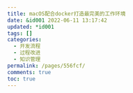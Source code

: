 ```yaml
---
title: macOS配合docker打造最完美的工作环境
date: &id001 2022-06-11 13:17:42
updated: *id001
tags: []
categories:
  - 开发流程
  - 过程改进
  - 知识管理
permalink: /pages/556fcf/
comments: true
toc: true
---
```

